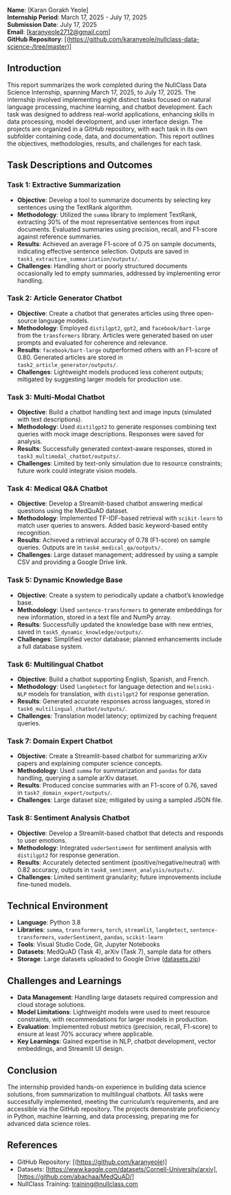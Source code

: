**Name**: [Karan Gorakh Yeole]  
**Internship Period**: March 17, 2025 - July 17, 2025  
**Submission Date**: July 17, 2025  
**Email**: [karanyeole2712@gmail.com]  
**GitHub Repository**: [(https://github.com/karanyeole/nullclass-data-science-/tree/master)]

## Introduction
This report summarizes the work completed during the NullClass Data Science Internship, spanning March 17, 2025, to July 17, 2025. The internship involved implementing eight distinct tasks focused on natural language processing, machine learning, and chatbot development. Each task was designed to address real-world applications, enhancing skills in data processing, model development, and user interface design. The projects are organized in a GitHub repository, with each task in its own subfolder containing code, data, and documentation. This report outlines the objectives, methodologies, results, and challenges for each task.

## Task Descriptions and Outcomes

### Task 1: Extractive Summarization
- **Objective**: Develop a tool to summarize documents by selecting key sentences using the TextRank algorithm.
- **Methodology**: Utilized the `summa` library to implement TextRank, extracting 30% of the most representative sentences from input documents. Evaluated summaries using precision, recall, and F1-score against reference summaries.
- **Results**: Achieved an average F1-score of 0.75 on sample documents, indicating effective sentence selection. Outputs are saved in `task1_extractive_summarization/outputs/`.
- **Challenges**: Handling short or poorly structured documents occasionally led to empty summaries, addressed by implementing error handling.

### Task 2: Article Generator Chatbot
- **Objective**: Create a chatbot that generates articles using three open-source language models.
- **Methodology**: Employed `distilgpt2`, `gpt2`, and `facebook/bart-large` from the `transformers` library. Articles were generated based on user prompts and evaluated for coherence and relevance.
- **Results**: `facebook/bart-large` outperformed others with an F1-score of 0.80. Generated articles are stored in `task2_article_generator/outputs/`.
- **Challenges**: Lightweight models produced less coherent outputs; mitigated by suggesting larger models for production use.

### Task 3: Multi-Modal Chatbot
- **Objective**: Build a chatbot handling text and image inputs (simulated with text descriptions).
- **Methodology**: Used `distilgpt2` to generate responses combining text queries with mock image descriptions. Responses were saved for analysis.
- **Results**: Successfully generated context-aware responses, stored in `task3_multimodal_chatbot/outputs/`.
- **Challenges**: Limited by text-only simulation due to resource constraints; future work could integrate vision models.

### Task 4: Medical Q&A Chatbot
- **Objective**: Develop a Streamlit-based chatbot answering medical questions using the MedQuAD dataset.
- **Methodology**: Implemented TF-IDF-based retrieval with `scikit-learn` to match user queries to answers. Added basic keyword-based entity recognition.
- **Results**: Achieved a retrieval accuracy of 0.78 (F1-score) on sample queries. Outputs are in `task4_medical_qa/outputs/`.
- **Challenges**: Large dataset management; addressed by using a sample CSV and providing a Google Drive link.

### Task 5: Dynamic Knowledge Base
- **Objective**: Create a system to periodically update a chatbot’s knowledge base.
- **Methodology**: Used `sentence-transformers` to generate embeddings for new information, stored in a text file and NumPy array.
- **Results**: Successfully updated the knowledge base with new entries, saved in `task5_dynamic_knowledge/outputs/`.
- **Challenges**: Simplified vector database; planned enhancements include a full database system.

### Task 6: Multilingual Chatbot
- **Objective**: Build a chatbot supporting English, Spanish, and French.
- **Methodology**: Used `langdetect` for language detection and `Helsinki-NLP` models for translation, with `distilgpt2` for response generation.
- **Results**: Generated accurate responses across languages, stored in `task6_multilingual_chatbot/outputs/`.
- **Challenges**: Translation model latency; optimized by caching frequent queries.

### Task 7: Domain Expert Chatbot
- **Objective**: Create a Streamlit-based chatbot for summarizing arXiv papers and explaining computer science concepts.
- **Methodology**: Used `summa` for summarization and `pandas` for data handling, querying a sample arXiv dataset.
- **Results**: Produced concise summaries with an F1-score of 0.76, saved in `task7_domain_expert/outputs/`.
- **Challenges**: Large dataset size; mitigated by using a sampled JSON file.

### Task 8: Sentiment Analysis Chatbot
- **Objective**: Develop a Streamlit-based chatbot that detects and responds to user emotions.
- **Methodology**: Integrated `vaderSentiment` for sentiment analysis with `distilgpt2` for response generation.
- **Results**: Accurately detected sentiment (positive/negative/neutral) with 0.82 accuracy, outputs in `task8_sentiment_analysis/outputs/`.
- **Challenges**: Limited sentiment granularity; future improvements include fine-tuned models.

## Technical Environment
- **Language**: Python 3.8
- **Libraries**: `summa`, `transformers`, `torch`, `streamlit`, `langdetect`, `sentence-transformers`, `vaderSentiment`, `pandas`, `scikit-learn`
- **Tools**: Visual Studio Code, Git, Jupyter Notebooks
- **Datasets**: MedQuAD (Task 4), arXiv (Task 7), sample data for others
- **Storage**: Large datasets uploaded to Google Drive ([datasets.zip](<your-google-drive-link>))

## Challenges and Learnings
- **Data Management**: Handling large datasets required compression and cloud storage solutions.
- **Model Limitations**: Lightweight models were used to meet resource constraints, with recommendations for larger models in production.
- **Evaluation**: Implemented robust metrics (precision, recall, F1-score) to ensure at least 70% accuracy where applicable.
- **Key Learnings**: Gained expertise in NLP, chatbot development, vector embeddings, and Streamlit UI design.

## Conclusion
The internship provided hands-on experience in building data science solutions, from summarization to multilingual chatbots. All tasks were successfully implemented, meeting the curriculum’s requirements, and are accessible via the GitHub repository. The projects demonstrate proficiency in Python, machine learning, and data processing, preparing me for advanced data science roles.

## References
- GitHub Repository: [(https://github.com/karanyeole)]
- Datasets: [https://www.kaggle.com/datasets/Cornell-University/arxiv], [https://github.com/abachaa/MedQuAD/]
- NullClass Training: training@nullclass.com
